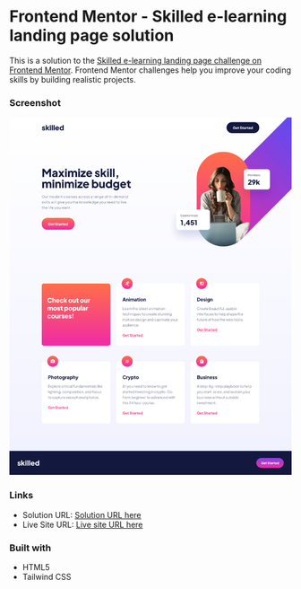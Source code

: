 # Frontend Mentor - Skilled e-learning landing page solution

This is a solution to the [Skilled e-learning landing page challenge on Frontend Mentor](https://www.frontendmentor.io/challenges/skilled-elearning-landing-page-S1ObDrZ8q). Frontend Mentor challenges help you improve your coding skills by building realistic projects.

### Screenshot

![](./assets/Screenshot.png)

### Links

- Solution URL: [Solution URL here](https://github.com/NDK1195/skilled-elearning-landing-page)
- Live Site URL: [Live site URL here](https://ndk1195.github.io/skilled-elearning-landing-page/)

### Built with

- HTML5
- Tailwind CSS
